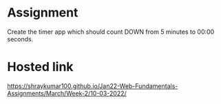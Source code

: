 # Assignment
Create the timer app which should count DOWN from 5 minutes to 00:00 seconds.
# Hosted link
https://shraykumar100.github.io/Jan22-Web-Fundamentals-Assignments/March/Week-2/10-03-2022/